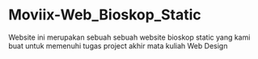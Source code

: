 # Moviix-Web_Bioskop_Static
Website ini merupakan sebuah sebuah website bioskop static yang kami buat untuk memenuhi tugas project akhir mata kuliah Web Design
